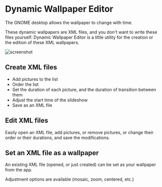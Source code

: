 # Dynamic Wallpaper Editor

The GNOME desktop allows the wallpaper to change with time.

These dynamic wallpapers are XML files, and you don't want to write these files yourself: Dynamic Wallpaper Editor is a little utility for the creation or the edition of these XML wallpapers.

![screenshot](https://github.com/maoschanz/dynamic-wallpaper-editor/blob/master/help/C/figures/screenshot.png)

## Create XML files

- Add pictures to the list
- Order the list
- Set the duration of each picture, and the duration of transition between them
- Adjust the start time of the slideshow
- Save as an XML file

## Edit XML files

Easily open an XML file, add pictures, or remove pictures, or change their order or their durations, and save the modifications.

## Set an XML file as a wallpaper

An existing XML file (opened, or just created) can be set as your wallpaper from the app.

Adjustment options are available (mosaic, zoom, centered, etc.)

